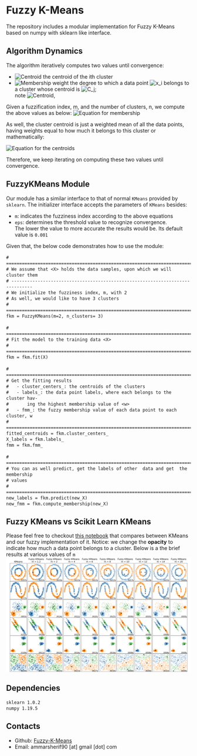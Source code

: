 # Fuzzy K-Means
The repository includes a modular implementation for Fuzzy K-Means based on numpy with sklearn like interface.

## Algorithm Dynamics
The algorithm iteratively computes two values until convergence:
- ![Centroid](https://render.githubusercontent.com/render/math?math=\displaystyle\C_i) the centroid of the ith cluster
- ![Membership weight](https://render.githubusercontent.com/render/math?math=\displaystyle\w_{i,j}) the degree to which a data point ![x_i](https://render.githubusercontent.com/render/math?math=\displaystyle\x_i) belongs to a cluster whose centroid is ![C_j](https://render.githubusercontent.com/render/math?math=\displaystyle\C_j);<br> note ![Centroid](https://render.githubusercontent.com/render/math?math=\displaystyle\w_{i,j}%20\in%20[0,1]),

Given a fuzzification index, m, and the number of clusters, n, we compute the above values as below:
![Equation for membership](https://render.githubusercontent.com/render/math?math=\displaystyle\w_{i,j}%20=%20\frac{1}{\sum_{k=1}^{n}%20\left(\frac{\lVert%20x_i%20-%20C_j%20\rVert}{\lVert%20x_i%20-%20C_k%20\rVert}\right)^{\frac{2}{m-1}}}%20=%20\frac{1}{\lVert%20x_i%20-%20C_j%20\rVert^{\frac{2}{m-1}}%20\cdot%20\left(\sum_{k=1}^{n}%20\left(\lVert%20x_i%20-%20C_k%20\rVert\right)^{\frac{-2}{m-1}}\right)}%20=%20\boxed{\frac{\lVert%20x_i%20-%20C_j%20\rVert^{\frac{-2}{m-1}}}{%20\sum_{k=1}^{n}%20\left(\lVert%20x_i%20-%20C_k%20\rVert\right)^{\frac{-2}{m-1}}}})

<!--$$w_{i,j} = \frac{1}{\sum_{k=1}^{n} \left(\frac{\lVert x_i - C_j \rVert}{\lVert x_i - C_k \rVert}\right)^{\frac{2}{m-1}}} = \frac{1}{\lVert x_i - C_j \rVert^{\frac{2}{m-1}} \cdot \left(\sum_{k=1}^{n} \left(\lVert x_i - C_k \rVert\right)^{\frac{-2}{m-1}}\right)} = \boxed{\frac{\lVert x_i - C_j \rVert^{\frac{-2}{m-1}}}{ \sum_{k=1}^{n} \left(\lVert x_i - C_k \rVert\right)^{\frac{-2}{m-1}}}}$$-->
As well, the cluster centroid is just a weighted mean of all the data points, having weights equal to how much it belongs to this cluster or mathematically: 

![Equation for the centroids](https://render.githubusercontent.com/render/math?math=\displaystyle\\boxed{C_j%20=%20\frac{\sum_{i=1}^{\lvert%20X%20\rvert}%20w_{i,j}*x_i}{\sum_{i=1}^{\lvert%20X%20\rvert}%20w_{i,j}}})
<!--$$\boxed{C_j = \frac{\sum_{i=1}^{\lvert X \rvert} w_{i,j}*x_i}{\sum_{i=1}^{\lvert X \rvert} w_{i,j}}}$$-->

Therefore, we keep iterating on computing these two values until convergence.

## FuzzyKMeans Module
Our module has a similar interface to that of normal `KMeans` provided by `sklearn`. The initializer interface accepts the parameters of `KMeans` besides:
- `m`: indicates the fuzziness index according to the above equations
- `eps`: determines the threshold value to recognize convergence.<br>The lower the value to more accurate the results would be. Its default value is `0.001`

Given that, the below code demonstrates how to use the module:
```python3
# ==============================================================================
# We assume that <X> holds the data samples, upon which we will cluster them
# ------------------------------------------------------------------------------
# We initialize the fuzziness index, m, with 2
# As well, we would like to have 3 clusters
# ==============================================================================
fkm = FuzzyKMeans(m=2, n_clusters= 3)

# ==============================================================================
# Fit the model to the training data <X>
# ==============================================================================
fkm = fkm.fit(X)

# ==============================================================================
# Get the fitting results
# 	- cluster_centers_: the centroids of the clusters
#	- labels_: the data point labels, where each belongs to the cluster hav-
#		ing the highest membership value of <w>
# 	- fmm_: the fuzzy membership value of each data point to each cluster, w
# ==============================================================================
fitted_centroids = fkm.cluster_centers_
X_labels = fkm.labels_
fmm = fkm.fmm_

# ==============================================================================
# You can as well predict, get the labels of other  data and get  the membership
# values
# ==============================================================================
new_labels = fkm.predict(new_X)
new_fmm = fkm.compute_membership(new_X)
```
## Fuzzy KMeans vs Scikit Learn KMeans
Please feel free to checkout [this notebook](https://github.com/ammarSherif/Fuzzy-K-Means/blob/main/notebooks/Fuzzy%20KMeans.ipynb) that compares between KMeans and our fuzzy implementation of it. Notice: we change the **opacity** to indicate how much a data point belongs to a cluster. Below is a the brief results at various values of `m`
![Algorithm Comparison](./notebooks/algorithm_comparison.png)
## Dependencies
```
sklearn 1.0.2
numpy 1.19.5
```
## Contacts
- Github: [Fuzzy-K-Means](https://github.com/ammarSherif/Fuzzy-K-Means)
- Email: ammarsherif90 [at] gmail [dot] com